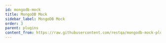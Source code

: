 ```yaml
---
id: mongodb-mock
title: MongoDB Mock
sidebar_label: MongoDB Mock
order: 3
parent: plugins
content_from: https://raw.githubusercontent.com/restqa/mongodb-mock-plugin/main/README.md
---
```

